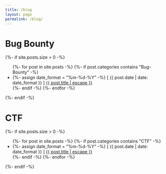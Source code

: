 ```yaml
---
title: /blog
layout: page
permalink: /blog/
---
```


<h1> Bug Bounty </h1>
{%- if site.posts.size > 0 -%}
  <ul>
    {%- for post in site.posts -%}
      {%- if post.categories contains "Bug-Bounty" -%}
      <li>
        {%- assign date_format = "%m-%d-%Y" -%}
        [ {{ post.date | date: date_format }} ] <a href="{{ post.url | relative_url }}">{{ post.title | escape }}</a>
      </li>
      {%- endif -%}
    {%- endfor -%}
  </ul>
{%- endif -%}

<h1> CTF </h1>
{%- if site.posts.size > 0 -%}
  <ul>
    {%- for post in site.posts -%}
      {%- if post.categories contains "CTF" -%}
      <li>
        {%- assign date_format = "%m-%d-%Y" -%}
        [ {{ post.date | date: date_format }} ] <a href="{{ post.url | relative_url }}">{{ post.title | escape }}</a>
      </li>
      {%- endif -%}
    {%- endfor -%}
  </ul>
{%- endif -%}